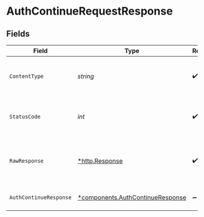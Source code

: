 # AuthContinueRequestResponse


## Fields

| Field                                                                               | Type                                                                                | Required                                                                            | Description                                                                         |
| ----------------------------------------------------------------------------------- | ----------------------------------------------------------------------------------- | ----------------------------------------------------------------------------------- | ----------------------------------------------------------------------------------- |
| `ContentType`                                                                       | *string*                                                                            | :heavy_check_mark:                                                                  | HTTP response content type for this operation                                       |
| `StatusCode`                                                                        | *int*                                                                               | :heavy_check_mark:                                                                  | HTTP response status code for this operation                                        |
| `RawResponse`                                                                       | [*http.Response](https://pkg.go.dev/net/http#Response)                              | :heavy_check_mark:                                                                  | Raw HTTP response; suitable for custom response parsing                             |
| `AuthContinueResponse`                                                              | [*components.AuthContinueResponse](../../models/components/authcontinueresponse.md) | :heavy_minus_sign:                                                                  | Result of the operation.                                                            |